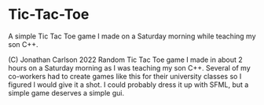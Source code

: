 # Tic-Tac-Toe
A simple Tic Tac Toe game I made on a Saturday morning while teaching my son C++.

(C) Jonathan Carlson 2022
   Random Tic Tac Toe game I made in about 2 hours on a 
   Saturday morning as I was teaching my son C++. Several
   of my co-workers had to create games like this for
   their university classes so I figured I would give it
   a shot. I could probably dress it up with SFML, but
   a simple game deserves a simple gui.
